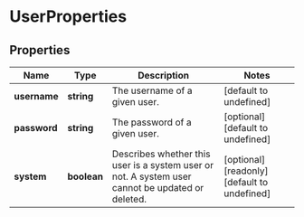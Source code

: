 # UserProperties

## Properties
| Name | Type | Description | Notes |
| ------------ | ------------- | ------------- | ------------- |
| **username** | **string** | The username of a given user. | [default to undefined] |
| **password** | **string** | The password of a given user. | [optional] [default to undefined] |
| **system** | **boolean** | Describes whether this user is a system user or not. A system user cannot be updated or deleted. | [optional] [readonly] [default to undefined] |


